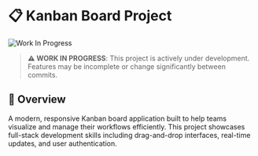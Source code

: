 # 📋 Kanban Board Project

![Work In Progress](https://img.shields.io/badge/Status-Work%20In%20Progress-yellow)

> **⚠️ WORK IN PROGRESS**: This project is actively under development. Features may be incomplete or change significantly between commits.

## 📝 Overview

A modern, responsive Kanban board application built to help teams visualize and manage their workflows efficiently. This project showcases full-stack development skills including drag-and-drop interfaces, real-time updates, and user authentication.
